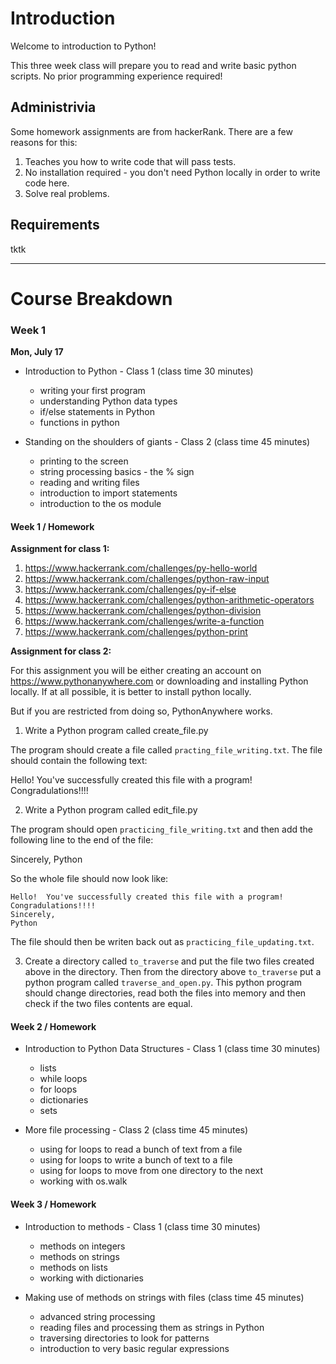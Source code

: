 # Introduction

Welcome to introduction to Python!

This three week class will prepare you to read and write basic python scripts.  No prior programming experience required!

## Administrivia

Some homework assignments are from hackerRank.  There are a few reasons for this:

1. Teaches you how to write code that will pass tests.
2. No installation required - you don't need Python locally in order to write code here.
3. Solve real problems.

## Requirements
tktk

---

# Course Breakdown

### Week 1

**Mon, July 17**
* Introduction to Python - Class 1 (class time 30 minutes)
	* writing your first program
	* understanding Python data types
	* if/else statements in Python
	* functions in python

* Standing on the shoulders of giants - Class 2 (class time 45 minutes)
	* printing to the screen
	* string processing basics - the % sign
	* reading and writing files
	* introduction to import statements
	* introduction to the os module


#### Week 1 / Homework

**Assignment for class 1:**

1. https://www.hackerrank.com/challenges/py-hello-world
2. https://www.hackerrank.com/challenges/python-raw-input
3. https://www.hackerrank.com/challenges/py-if-else
4. https://www.hackerrank.com/challenges/python-arithmetic-operators
5. https://www.hackerrank.com/challenges/python-division
6. https://www.hackerrank.com/challenges/write-a-function
7. https://www.hackerrank.com/challenges/python-print

**Assignment for class 2:**

For this assignment you will be either creating an account on https://www.pythonanywhere.com
or downloading and installing Python locally.  If at all possible, it is better to install python locally.

But if you are restricted from doing so, PythonAnywhere works.

1. Write a Python program called create_file.py

The program should create a file called `practing_file_writing.txt`.  The file should contain the following text:

Hello!  You've successfully created this file with a program!  Congradulations!!!!

2. Write a Python program called edit_file.py

The program should open `practicing_file_writing.txt` and then add the following line to the end of the file:

Sincerely,
Python

So the whole file should now look like:

```
Hello!  You've successfully created this file with a program!  Congradulations!!!!
Sincerely,
Python
```

The file should then be writen back out as `practicing_file_updating.txt`.

3. Create a directory called `to_traverse` and put the file two files created above in the directory.  Then from the directory above `to_traverse` put a python program called `traverse_and_open.py`.  This python program should change directories, read both the files into memory and then check if the two files contents are equal.


#### Week 2 / Homework

* Introduction to Python Data Structures - Class 1 (class time 30 minutes)
	* lists
	* while loops
	* for loops
	* dictionaries
	* sets

* More file processing - Class 2 (class time 45 minutes)
	* using for loops to read a bunch of text from a file
	* using for loops to write a bunch of text to a file
	* using for loops to move from one directory to the next
	* working with os.walk

#### Week 3 / Homework

* Introduction to methods - Class 1 (class time 30 minutes)
	* methods on integers
	* methods on strings
	* methods on lists
	* working with dictionaries

* Making use of methods on strings with files (class time 45 minutes)
	* advanced string processing
	* reading files and processing them as strings in Python
	* traversing directories to look for patterns
	* introduction to very basic regular expressions
